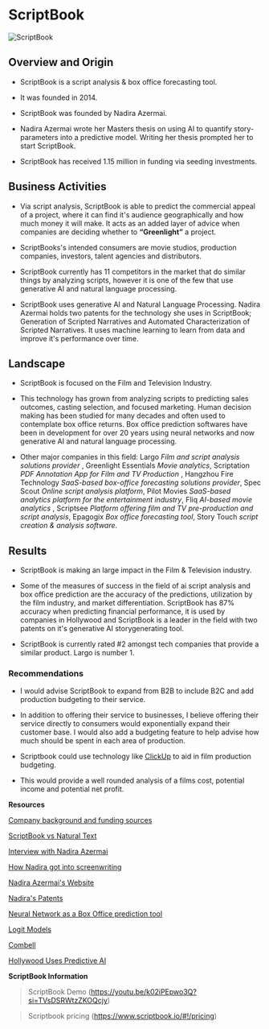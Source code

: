 # ScriptBook

![ScriptBook](https://images.crunchbase.com/image/upload/c_pad,h_170,w_170,f_auto,b_white,q_auto:eco,dpr_2/j8epmaaq3l8tiwsqxgg3)

## Overview and Origin

* ScriptBook is a script analysis & box office forecasting tool.

* It was founded in 2014.

* ScriptBook was founded by Nadira Azermai.

* Nadira Azermai wrote her Masters thesis on using AI to quantify story-parameters into a predictive model.  Writing her thesis prompted her to start ScriptBook.

* ScriptBook has received 1.15 million in funding via seeding investments.

## Business Activities

* Via script analysis, ScriptBook is able to predict the commercial appeal of a project, where it can find it's audience geographically and how much money it will make.  It acts as an added layer of advice when companies are deciding whether to **“Greenlight”** a project.

* ScriptBooks's intended consumers are movie studios, production companies, investors, talent agencies and distributors. 

* ScriptBook currently has 11 competitors in the market that do similar things by analyzing scripts, however it is one of the few that use generative AI and natural language processing.  

* ScriptBook uses generative AI and Natural Language Processing. Nadira Azermai holds two patents for the technology she uses in ScriptBook; Generation of Scripted Narratives and Automated Characterization of Scripted Narratives. It uses machine learning to learn from data and improve it's performance over time.

## Landscape

* ScriptBook is focused on the Film and Television Industry.

* This technology has grown from analyzing scripts to predicting sales outcomes, casting selection, and focused marketing.  Human decision making has been studied for many decades and often used to contemplate box office returns. Box office prediction softwares have been in development for over 20 years using neural networks and now generative AI and natural language processing.

* Other major companies in this field:  Largo *Film and script analysis solutions provider* , Greenlight Essentials *Movie analytics*, Scriptation *PDF Annotation App for Film and TV Production* , Hangzhou Fire Technology *SaaS-based box-office forecasting solutions provider*, Spec Scout *Online script analysis platform*, Pilot Movies *SaaS-based analytics platform for the entertainment industry*, Fliq *AI-based movie analytics* , Scriptsee *Platform offering film and TV pre-production and script analysis*, Epagogix *Box office forecasting tool*, Story Touch *script creation & analysis software*.

## Results

* ScriptBook is making an large impact in the Film & Television industry.  

* Some of the measures of success in the field of ai script analysis and box office prediction are the accuracy of the predictions, utilization by the film industry, and market differentiation.  ScriptBook has 87% accuracy when predicting financial performance, it is used by companies in Hollywood and ScriptBook is a leader in the field with two patents on it's generative AI storygenerating tool.

* ScriptBook is currently rated #2 amongst tech companies that provide a similar product. Largo is number 1.

### Recommendations

* I would advise ScriptBook to expand from B2B to include B2C and add production budgeting to their service.

* In addition to offering their service to businesses, I believe offering their service directly to consumers would exponentially expand their customer base.  I would also add a budgeting feature to help advise how much should be spent in each area of production.

* Scriptbook could use technology like [ClickUp](https://clickup.com/templates/film-budget-t-222004375) to aid in film production budgeting. 

* This would provide a well rounded analysis of a films cost, potential income and potential net profit.


**Resources**

[Company background and funding sources](https://tracxn.com/d/companies/scriptbook/__L5_dZAWHaZ2VJMoS9H2slAzoxZQxLIqsxWBPtJb7gOs)

[ScriptBook vs Natural Text](https://www.softlist.io/scriptbook-ai-vs-neural-text-full-review-pricing/)

[Interview with Nadira Azermai](https://fb.watch/uEkCmUGVr1/?)

[How Nadira got into screenwriting](https://www.instagram.com/reel/C_rpZfHx_hT/?igsh=d2lrbGJybTJqaGg3)

[Nadira Azermai's Website](https://nadirazermai.com)

[Nadira's Patents](https://nadirazermai.com/articles/10441)

[Neural Network as a Box Office prediction tool](https://www.sciencedirect.com/science/article/abs/pii/S0957417405001399)

[Logit Models](https://www.tandfonline.com/doi/abs/10.1057/jors.1985.5)

[Combell](https://www.combell.com/en/blog/ai-tool-scriptbook-predicts-the-success-films-confidentiality-thanks-to-combell/)

[Hollywood Uses Predictive AI](https://artificialintelligencepedia.com/5-ways-hollywood-is-using-predictive-analytics-in-filmmaking/)

**ScriptBook Information**

>ScriptBook Demo (https://youtu.be/k02iPEpwo3Q?si=TVsDSRWtzZKOQcjy)

>Scriptbook pricing (https://www.scriptbook.io/#!/pricing)
